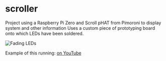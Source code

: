 # scroller
Project using a Raspberry Pi Zero and Scroll pHAT from Pimoroni to display system and other information
Uses a custom piece of prototyping board onto which LEDs have been soldered.

![Fading LEDs](http://www.recantha.co.uk/blog/wp-content/uploads/2016/01/fading_leds.jpg)

Example of this running: [on YouTube](https://www.youtube.com/watch?v=tItcESmhorM)
